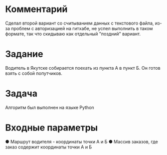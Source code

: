 # Комментарий
Сделал второй вариант со считыванием данных с текстового файла, из-за проблем с авторизацией на гитхабе, не успел выполнить в таком формате, так что скидываю как отдельный "поздний" вариант.
# Задание
Водитель в Якутске собирается поехать из пункта А в пункт Б. Он готов взять с собой
попутчиков.
# Задача
Алгоритм был выполнен на языке Python
# Входные параметры
● Маршрут водителя - координаты точки А и Б
● Массив заказов, где заказ содержит координаты точки А и Б
